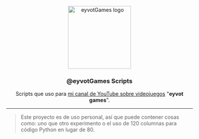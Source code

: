 <p align="center">
   <a href="https://youtube.com/@eyvotGames" aria-label="Ir a canal de YouTube @eyvotGames">
    <img src="[drawing.jpg](https://github.com/eyvotCodes/eyvotgames-scripts/blob/master/blob/eyvotgames-logo-340x130.webp?raw=true)" alt="eyvotGames logo" width="170"/>
   </a>
</p>

<h3 align="center">@eyvotGames Scripts</h3>
<p align="center">
    Scripts que uso para <a href="https://youtube.com/@eyvotGames" aria-label="Ir a canal de YouTube @eyvotGames">
    mi canal de YouTube sobre videojuegos</a> "<strong>eyvot games</strong>".
</p>

---

> Este proyecto es de uso personal, así que puede contener cosas como: uno que
> otro experimento o el uso de 120 columnas para código Python en lugar de 80.
